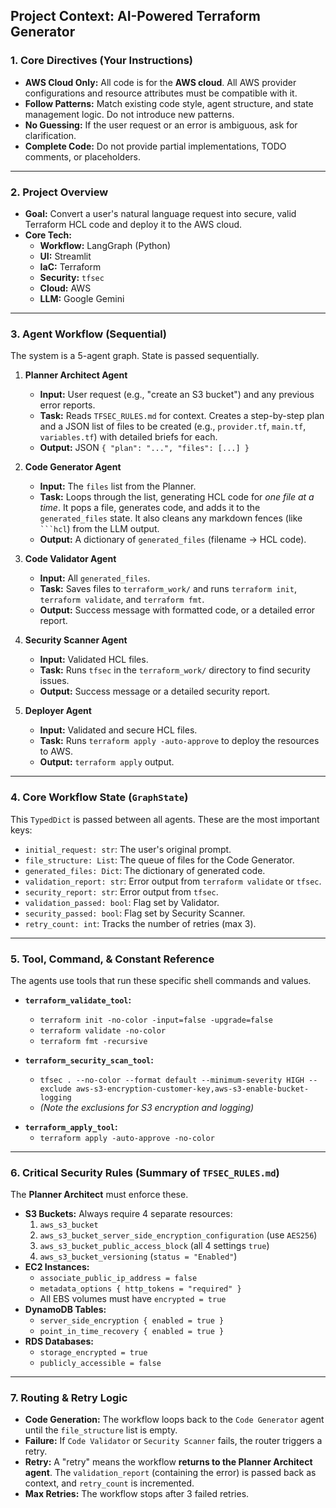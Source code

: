 ## **Project Context: AI-Powered Terraform Generator**

### 1. Core Directives (Your Instructions)

- **AWS Cloud Only:** All code is for the **AWS cloud**. All AWS provider configurations and resource attributes must be compatible with it.
- **Follow Patterns:** Match existing code style, agent structure, and state management logic. Do not introduce new patterns.
- **No Guessing:** If the user request or an error is ambiguous, ask for clarification.
- **Complete Code:** Do not provide partial implementations, TODO comments, or placeholders.

---

### 2. Project Overview

- **Goal:** Convert a user's natural language request into secure, valid Terraform HCL code and deploy it to the AWS cloud.
- **Core Tech:**
  - **Workflow:** LangGraph (Python)
  - **UI:** Streamlit
  - **IaC:** Terraform
  - **Security:** `tfsec`
  - **Cloud:** AWS
  - **LLM:** Google Gemini

---

### 3. Agent Workflow (Sequential)

The system is a 5-agent graph. State is passed sequentially.

1.  **Planner Architect Agent**

    - **Input:** User request (e.g., "create an S3 bucket") and any previous error reports.
    - **Task:** Reads `TFSEC_RULES.md` for context. Creates a step-by-step plan and a JSON list of files to be created (e.g., `provider.tf`, `main.tf`, `variables.tf`) with detailed briefs for each.
    - **Output:** JSON `{ "plan": "...", "files": [...] }`

2.  **Code Generator Agent**

    - **Input:** The `files` list from the Planner.
    - **Task:** Loops through the list, generating HCL code for _one file at a time_. It pops a file, generates code, and adds it to the `generated_files` state. It also cleans any markdown fences (like ` ```hcl `) from the LLM output.
    - **Output:** A dictionary of `generated_files` (filename -> HCL code).

3.  **Code Validator Agent**

    - **Input:** All `generated_files`.
    - **Task:** Saves files to `terraform_work/` and runs `terraform init`, `terraform validate`, and `terraform fmt`.
    - **Output:** Success message with formatted code, or a detailed error report.

4.  **Security Scanner Agent**

    - **Input:** Validated HCL files.
    - **Task:** Runs `tfsec` in the `terraform_work/` directory to find security issues.
    - **Output:** Success message or a detailed security report.

5.  **Deployer Agent**
    - **Input:** Validated and secure HCL files.
    - **Task:** Runs `terraform apply -auto-approve` to deploy the resources to AWS.
    - **Output:** `terraform apply` output.

---

### 4. Core Workflow State (`GraphState`)

This `TypedDict` is passed between all agents. These are the most important keys:

- `initial_request: str`: The user's original prompt.
- `file_structure: List`: The queue of files for the Code Generator.
- `generated_files: Dict`: The dictionary of generated code.
- `validation_report: str`: Error output from `terraform validate` or `tfsec`.
- `security_report: str`: Error output from `tfsec`.
- `validation_passed: bool`: Flag set by Validator.
- `security_passed: bool`: Flag set by Security Scanner.
- `retry_count: int`: Tracks the number of retries (max 3).

---

### 5. Tool, Command, & Constant Reference

The agents use tools that run these specific shell commands and values.

- **`terraform_validate_tool`:**

  - `terraform init -no-color -input=false -upgrade=false`
  - `terraform validate -no-color`
  - `terraform fmt -recursive`

- **`terraform_security_scan_tool`:**

  - `tfsec . --no-color --format default --minimum-severity HIGH --exclude aws-s3-encryption-customer-key,aws-s3-enable-bucket-logging`
  - _(Note the exclusions for S3 encryption and logging)_

* **`terraform_apply_tool`:**
  - `terraform apply -auto-approve -no-color`

---

### 6. Critical Security Rules (Summary of `TFSEC_RULES.md`)

The **Planner Architect** must enforce these.

- **S3 Buckets:** Always require 4 separate resources:
  1.  `aws_s3_bucket`
  2.  `aws_s3_bucket_server_side_encryption_configuration` (use `AES256`)
  3.  `aws_s3_bucket_public_access_block` (all 4 settings `true`)
  4.  `aws_s3_bucket_versioning` (`status = "Enabled"`)
- **EC2 Instances:**
  - `associate_public_ip_address = false`
  - `metadata_options { http_tokens = "required" }`
  - All EBS volumes must have `encrypted = true`
- **DynamoDB Tables:**
  - `server_side_encryption { enabled = true }`
  - `point_in_time_recovery { enabled = true }`
- **RDS Databases:**
  - `storage_encrypted = true`
  - `publicly_accessible = false`

---

### 7. Routing & Retry Logic

- **Code Generation:** The workflow loops back to the `Code Generator` agent until the `file_structure` list is empty.
- **Failure:** If `Code Validator` or `Security Scanner` fails, the router triggers a retry.
- **Retry:** A "retry" means the workflow **returns to the Planner Architect agent**. The `validation_report` (containing the error) is passed back as context, and `retry_count` is incremented.
- **Max Retries:** The workflow stops after 3 failed retries.
